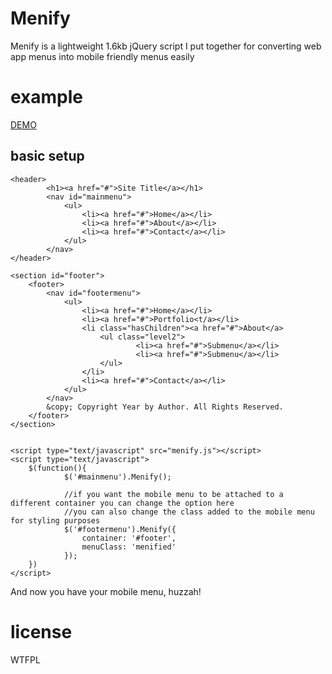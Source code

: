 Menify
======

Menify is a lightweight 1.6kb jQuery script I put together for converting web app menus into mobile friendly menus easily

example
=======
<a href="http://imstillreallybored.com/github/menify/">DEMO</a>

basic setup
------
	<header>
			<h1><a href="#">Site Title</a></h1>
			<nav id="mainmenu">
				<ul>
					<li><a href="#">Home</a></li>
					<li><a href="#">About</a></li>
					<li><a href="#">Contact</a></li>
				</ul>
			</nav>
	</header>
		
	<section id="footer">
		<footer>
			<nav id="footermenu">
				<ul>
					<li><a href="#">Home</a></li>
					<li><a href="#">Portfolio<t/a></li>
					<li class="hasChildren"><a href="#">About</a>
						<ul class="level2">
								<li><a href="#">Submenu</a></li>
								<li><a href="#">Submenu</a></li>
						</ul>
					</li>
					<li><a href="#">Contact</a></li>
				</ul>
			</nav>
			&copy; Copyright Year by Author. All Rights Reserved.
		</footer>
	</section>
	
	
 	<script type="text/javascript" src="menify.js"></script>
 	<script type="text/javascript">
 		$(function(){
 				$('#mainmenu').Menify();

				//if you want the mobile menu to be attached to a different container you can change the option here
				//you can also change the class added to the mobile menu for styling purposes
 				$('#footermenu').Menify({
 					container: '#footer',
					menuClass: 'menified'
 				});
 		})
 	</script>

And now you have your mobile menu, huzzah!


license
=======

WTFPL
